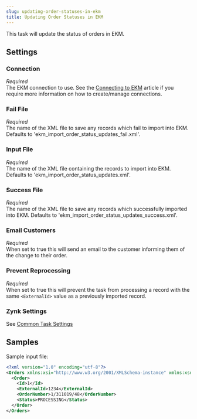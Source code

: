 ```yaml
---
slug: updating-order-statuses-in-ekm
title: Updating Order Statuses in EKM
---
```

This task will update the status of orders in EKM.

## Settings
### Connection
_Required_  
The EKM connection to use. See the [Connecting to EKM](connecting-to-ekm) article if you require more information on how to create/manage connections.

### Fail File
_Required_  
The name of the XML file to save any records which fail to import into EKM. Defaults to 'ekm_import_order_status_updates_fail.xml'.

### Input File
_Required_  
The name of the XML file containing the records to import into EKM. Defaults to 'ekm_import_order_status_updates.xml'.

### Success File
_Required_  
The name of the XML file to save any records which successfully imported into EKM. Defaults to 'ekm_import_order_status_updates_success.xml'.

### Email Customers
_Required_  
When set to true this will send an email to the customer informing them of the change to their order.

### Prevent Reprocessing
_Required_  
When set to true this will prevent the task from processing a record with the same `<ExternalId>` value as a previously imported record.

### Zynk Settings
See [Common Task Settings](common-task-settings)

## Samples
Sample input file:

```xml
<?xml version="1.0" encoding="utf-8"?>
<Orders xmlns:xsi="http://www.w3.org/2001/XMLSchema-instance" xmlns:xsd="http://www.w3.org/2001/XMLSchema">
  <Order>
    <Id>1</Id>
    <ExternalId>1234</ExternalId>
    <OrderNumber>1/311019/48</OrderNumber>
    <Status>PROCESSING</Status>
  </Order>
</Orders>
```